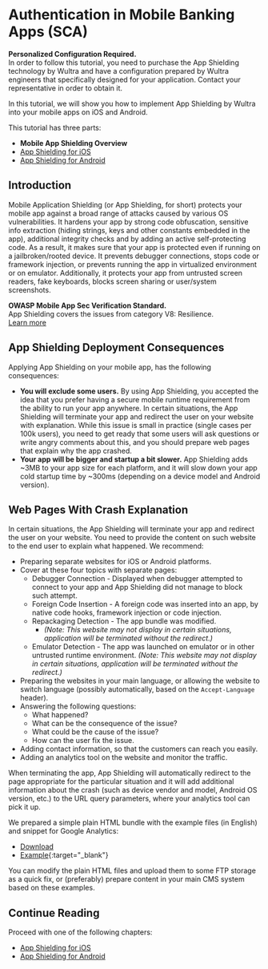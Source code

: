 # Authentication in Mobile Banking Apps (SCA)

<!-- AUTHOR joshis_tweets 2020-06-22T00:00:00Z -->
<!-- SIDEBAR _Sidebar.md sticky -->

<div id="banner">
    <div class="alert alert-warning">
        <strong>Personalized Configuration Required.</strong><br/>
        <span>In order to follow this tutorial, you need to purchase the App Shielding technology by Wultra and have a configuration prepared by Wultra engineers that specifically designed for your application. Contact your representative in order to obtain it.</span>
    </div>
</div>

In this tutorial, we will show you how to implement App Shielding by Wultra into your mobile apps on iOS and Android.

This tutorial has three parts:

- **Mobile App Shielding Overview**
- [App Shielding for iOS](iOS-Tutorial.md)
- [App Shielding for Android](Android-Tutorial.md)

## Introduction

Mobile Application Shielding (or App Shielding, for short) protects your mobile app against a broad range of attacks caused by various OS vulnerabilities. It hardens your app by strong code obfuscation, sensitive info extraction (hiding strings, keys and other constants embedded in the app), additional integrity checks and by adding an active self-protecting code. As a result, it makes sure that your app is protected even if running on a jailbroken/rooted device. It prevents debugger connections, stops code or framework injection, or prevents running the app in virtualized environment or on emulator. Additionally, it protects your app from untrusted screen readers, fake keyboards, blocks screen sharing or user/system screenshots.

<div id="banner">
    <div class="alert alert-info">
        <strong>OWASP Mobile App Sec Verification Standard.</strong><br/>
        <span>App Shielding covers the issues from category V8: Resilience.</span><br/>
        <a href="https://mobile-security.gitbook.io/masvs/security-requirements/0x15-v8-resiliency_against_reverse_engineering_requirements" target="\_blank">Learn more</a>
    </div>
</div>

## App Shielding Deployment Consequences

Applying App Shielding on your mobile app, has the following consequences:

- **You will exclude some users.** By using App Shielding, you accepted the idea that you prefer having a secure mobile runtime requirement from the ability to run your app anywhere. In certain situations, the App Shielding will terminate your app and redirect the user on your website with explanation. While this issue is small in practice (single cases per 100k users), you need to get ready that some users will ask questions or write angry comments about this, and you should prepare web pages that explain why the app crashed.
- **Your app will be bigger and startup a bit slower.** App Shielding adds ~3MB to your app size for each platform, and it will slow down your app cold startup time by ~300ms (depending on a device model and Android version).

## Web Pages With Crash Explanation

In certain situations, the App Shielding will terminate your app and redirect the user on your website. You need to provide the content on such website to the end user to explain what happened. We recommend:

- Preparing separate websites for iOS or Android platforms.
- Cover at these four topics with separate pages:
  - Debugger Connection - Displayed when debugger attempted to connect to your app and App Shielding did not manage to block such attempt.
  - Foreign Code Insertion - A foreign code was inserted into an app, by native code hooks, framework injection or code injection.
  - Repackaging Detection - The app bundle was modified.
    - _(Note: This website may not display in certain situations, application will be terminated without the redirect.)_
  - Emulator Detection - The app was launched on emulator or in other untrusted runtime environment.
    _(Note: This website may not display in certain situations, application will be terminated without the redirect.)_
- Preparing the websites in your main language, or allowing the website to switch language (possibly automatically, based on the `Accept-Language` header).
- Answering the following questions:
  - What happened?
  - What can be the consequence of the issue?
  - What could be the cause of the issue?
  - How can the user fix the issue.
- Adding contact information, so that the customers can reach you easily.
- Adding an analytics tool on the website and monitor the traffic.

When terminating the app, App Shielding will automatically redirect to the page appropriate for the particular situation and it will add additional information about the crash (such as device vendor and model, Android OS version, etc.) to the URL query parameters, where your analytics tool can pick it up.

We prepared a simple plain HTML bundle with the example files (in English) and snippet for Google Analytics:

- [Download](./template.zip)
- [Example](./template/en/index.html){:target="\_blank"}

You can modify the plain HTML files and upload them to some FTP storage as a quick fix, or (preferably) prepare content in your main CMS system based on these examples.

## Continue Reading

Proceed with one of the following chapters:

- [App Shielding for iOS](iOS-Tutorial.md)
- [App Shielding for Android](Android-Tutorial.md)
